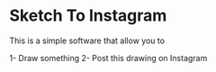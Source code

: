 # Sketch To Instagram

This is a simple software that allow you to

1- Draw something
2- Post this drawing on Instagram
